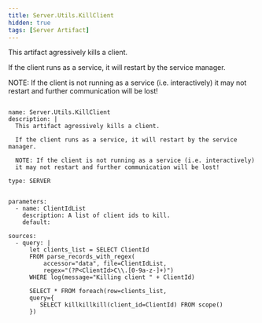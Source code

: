 ```yaml
---
title: Server.Utils.KillClient
hidden: true
tags: [Server Artifact]
---
```


This artifact agressively kills a client.

If the client runs as a service, it will restart by the service manager.

NOTE: If the client is not running as a service (i.e. interactively)
it may not restart and further communication will be lost!


<pre><code class="language-yaml">
name: Server.Utils.KillClient
description: |
  This artifact agressively kills a client.

  If the client runs as a service, it will restart by the service manager.

  NOTE: If the client is not running as a service (i.e. interactively)
  it may not restart and further communication will be lost!

type: SERVER


parameters:
  - name: ClientIdList
    description: A list of client ids to kill.
    default:

sources:
  - query: |
      let clients_list = SELECT ClientId
      FROM parse_records_with_regex(
          accessor="data", file=ClientIdList,
          regex="(?P&lt;ClientId&gt;C\\.[0-9a-z-]+)")
      WHERE log(message="Killing client " + ClientId)

      SELECT * FROM foreach(row=clients_list,
      query={
         SELECT killkillkill(client_id=ClientId) FROM scope()
      })

</code></pre>

